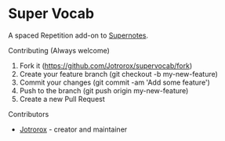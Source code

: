 # Super Vocab

A spaced Repetition add-on to [Supernotes](supernotes.app).

Contributing (Always welcome)

1. Fork it (https://github.com/Jotrorox/supervocab/fork)
2. Create your feature branch (git checkout -b my-new-feature)
3. Commit your changes (git commit -am 'Add some feature')
4. Push to the branch (git push origin my-new-feature)
5. Create a new Pull Request

Contributors

- [Jotrorox](https://github.com/Jotrorox) - creator and maintainer